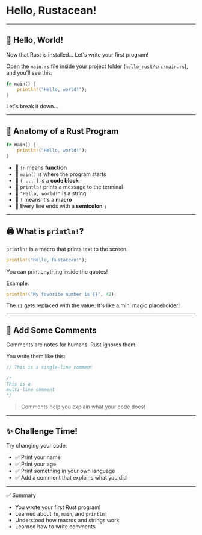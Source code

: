 # Hello, Rustacean!

---

## 👋 Hello, World!

Now that Rust is installed...
Let's write your first program!

Open the `main.rs` file inside your project folder (`hello_rust/src/main.rs`), and you'll see this:

```rust
fn main() {
    println!("Hello, world!");
}
```

Let's break it down...

---

## 🧱 Anatomy of a Rust Program

```rust
fn main() {
    println!("Hello, world!");
}
```

- 🔹 `fn` means **function**
- 🔹 `main()` is where the program starts
- 🔹 `{ ... }` is a **code block**
- 🔹 `println!` prints a message to the terminal
- 🔹 `"Hello, world!"` is a string
- 🔹 `!` means it's a **macro**
- 🔹 Every line ends with a **semicolon** `;`

---

## 🖨️ What is `println!`?

`println!` is a macro that prints text to the screen.

```rust
println!("Hello, Rustacean!");
````

You can print anything inside the quotes!

Example:

```rust
println!("My favorite number is {}", 42);
````

The `{}` gets replaced with the value. It's like a mini magic placeholder!

---

## 💬 Add Some Comments

Comments are notes for humans. Rust ignores them.

You write them like this:

```rust
// This is a single-line comment

/*
This is a
multi-line comment
*/
```

> Comments help you explain what your code does!

---

## ✨ Challenge Time!

Try changing your code:

- ✅ Print your name
- ✅ Print your age
- ✅ Print something in your own language
- ✅ Add a comment that explains what you did

---

✅ Summary

- You wrote your first Rust program!
- Learned about `fn`, `main`, and `println!`
- Understood how macros and strings work
- Learned how to write comments
